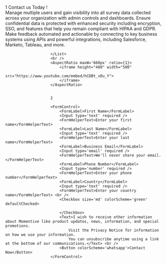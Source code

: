 1
<Text fontSize='30px'>Contact us Today !</Text><br />
                        <List spacing={3}>
                            <ListItem fontWeight='500' fontStyle='oblique'>
                                <ListIcon as={CheckCircleIcon} color='green.500' />
                                Manage multiple users and gain visibility into all survey data collected across your organization with admin controls and dashboards.
                            </ListItem>
                            <ListItem fontWeight='500' fontStyle='oblique'>
                                <ListIcon as={CheckCircleIcon} color='green.500' />
                                Ensure confidential data is protected with enhanced security including encryption, SSO, and features that help you remain compliant with HIPAA and GDPR.
                            </ListItem>
                            <ListItem fontWeight='500' fontStyle='oblique'>
                                <ListIcon as={CheckCircleIcon} color='green.500' />
                                Make feedback automated and actionable by connecting to key business systems using APIs and powerful integrations, including Salesforce, Marketo, Tableau, and more.
                            </ListItem>

                        </List>
                        <br />
                        <AspectRatio maxW='660px' ratio={1}>
                            <iframe height="480" width="500"
                                src="https://www.youtube.com/embed/hCDBt_vDu_Y">
                            </iframe>
                        </AspectRatio>


                        2

                        <FormControl>
                            <FormLabel>First Name</FormLabel>
                            <Input type='text' required />
                            <FormHelperText>Enter your first name</FormHelperText>
                            <FormLabel>Last Name</FormLabel>
                            <Input type='text' required />
                            <FormHelperText>Enter your last name</FormHelperText>
                            <FormLabel>Business Email</FormLabel>
                            <Input type='email' required />
                            <FormHelperText>We'll never share your email.</FormHelperText>
                            <FormLabel>Phone Number</FormLabel>
                            <Input type='number' required />
                            <FormHelperText>Enter your phone number</FormHelperText>
                            <FormLabel>Country</FormLabel>
                            <Input type='text' required />
                            <FormHelperText>Enter your country name</FormHelperText> <br />
                            <Checkbox size='md' colorScheme='green' defaultChecked>

                            </Checkbox>
                            <Text>I wish to receive other information about Momentive like product updates, news, information, and special promotions.
                                Visit the Privacy Notice for information on how we use your information.
                                You can unsubscribe anytime using a link at the bottom of our communications.</Text> <br />
                            <Button colorScheme='whatsapp'>Contact Now</Button>
                        </FormControl>